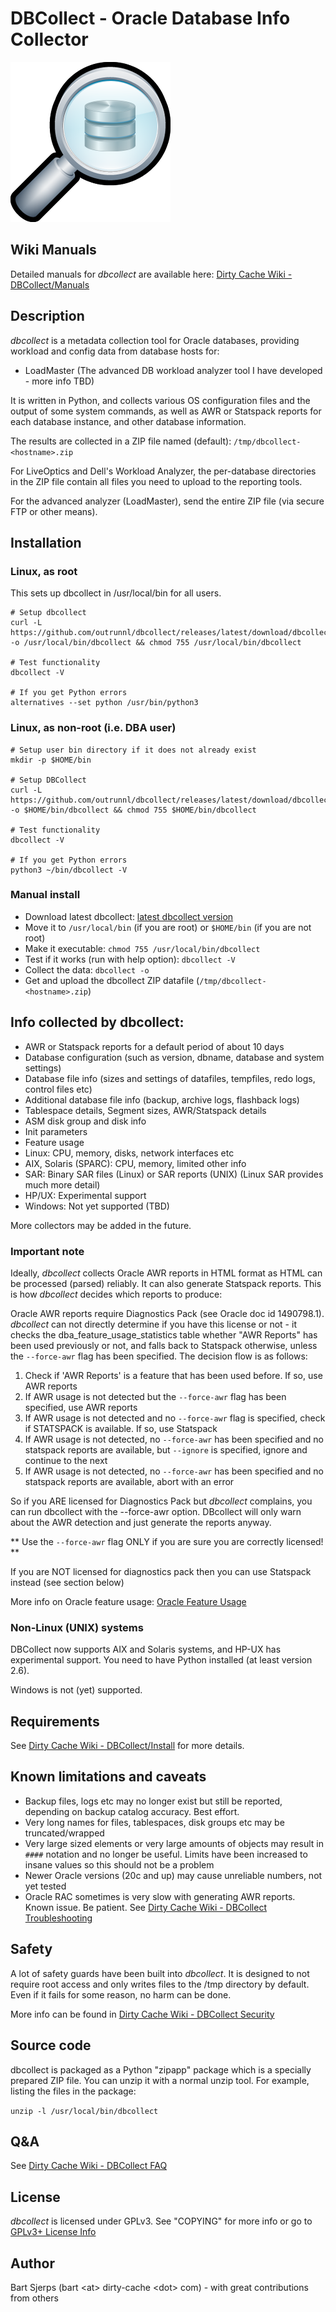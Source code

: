 DBCollect - Oracle Database Info Collector
======================

![logo](https://github.com/outrunnl/dbcollect/blob/master/artwork/dbcollect-logo.png)


## Wiki Manuals

Detailed manuals for _dbcollect_ are available here: [Dirty Cache Wiki - DBCollect/Manuals](https://wiki.dirty-cache.com/DBCollect/Manuals)


## Description

_dbcollect_ is a metadata collection tool for Oracle databases, providing workload and config data from database hosts for:

* LoadMaster (The advanced DB workload analyzer tool I have developed - more info TBD)

It is written in Python, and collects various OS configuration files and
the output of some system commands, as well as AWR or Statspack reports for each
database instance, and other database information.

The results are collected in a ZIP file named (default):
`/tmp/dbcollect-<hostname>.zip`

For LiveOptics and Dell's Workload Analyzer, the per-database directories in the ZIP file contain all files you need to upload to the reporting tools.

For the advanced analyzer (LoadMaster), send the entire ZIP file (via secure FTP or other means).

## Installation

### Linux, as root

This sets up dbcollect in /usr/local/bin for all users.

```
# Setup dbcollect
curl -L https://github.com/outrunnl/dbcollect/releases/latest/download/dbcollect -o /usr/local/bin/dbcollect && chmod 755 /usr/local/bin/dbcollect

# Test functionality
dbcollect -V

# If you get Python errors
alternatives --set python /usr/bin/python3
```

### Linux, as non-root (i.e. DBA user)
```
# Setup user bin directory if it does not already exist
mkdir -p $HOME/bin

# Setup DBCollect
curl -L https://github.com/outrunnl/dbcollect/releases/latest/download/dbcollect -o $HOME/bin/dbcollect && chmod 755 $HOME/bin/dbcollect

# Test functionality
dbcollect -V

# If you get Python errors
python3 ~/bin/dbcollect -V
```

### Manual install

* Download latest dbcollect: [latest dbcollect version](https://github.com/outrunnl/dbcollect/releases/latest/download/dbcollect)
* Move it to ```/usr/local/bin``` (if you are root) or ```$HOME/bin``` (if you are not root)
* Make it executable: ```chmod 755 /usr/local/bin/dbcollect```
* Test if it works (run with help option): ```dbcollect -V```
* Collect the data: ```dbcollect -o```
* Get and upload the dbcollect ZIP datafile (```/tmp/dbcollect-<hostname>.zip```)

## Info collected by dbcollect:

- AWR or Statspack reports for a default period of about 10 days
- Database configuration (such as version, dbname, database and system settings)
- Database file info (sizes and settings of datafiles, tempfiles, redo logs, control files etc)
- Additional database file info (backup, archive logs, flashback logs)
- Tablespace details, Segment sizes, AWR/Statspack details
- ASM disk group and disk info
- Init parameters
- Feature usage
- Linux: CPU, memory, disks, network interfaces etc
- AIX, Solaris (SPARC): CPU, memory, limited other info
- SAR: Binary SAR files (Linux) or SAR reports (UNIX) (Linux SAR provides much more detail)
- HP/UX: Experimental support
- Windows: Not yet supported (TBD)

More collectors may be added in the future.

### Important note

Ideally, _dbcollect_ collects Oracle AWR reports in HTML format as HTML can be processed (parsed) reliably.
It can also generate Statspack reports. This is how _dbcollect_ decides which reports to produce:

Oracle AWR reports require Diagnostics Pack (see Oracle doc id 1490798.1).
_dbcollect_ can not directly determine if you have this license or not - it checks the dba_feature_usage_statistics
table whether "AWR Reports" has been used previously or not, and falls back to Statspack otherwise, unless the ```--force-awr``` flag
has been specified. The decision flow is as follows:

1. Check if 'AWR Reports' is a feature that has been used before. If so, use AWR reports
2. If AWR usage is not detected but the ```--force-awr``` flag has been specified, use AWR reports
3. If AWR usage is not detected and no ```--force-awr``` flag is specified, check if STATSPACK is available. If so, use Statspack
4. If AWR usage is not detected, no ```--force-awr``` has been specified and no statspack reports are available, but ```--ignore``` is specified, ignore and continue to the next
5. If AWR usage is not detected, no ```--force-awr``` has been specified and no statspack reports are available, abort with an error

So if you ARE licensed for Diagnostics Pack but _dbcollect_ complains, you can run dbcollect with the --force-awr option.
DBcollect will only warn about the AWR detection and just generate the reports anyway.

** Use the `--force-awr` flag ONLY if you are sure you are correctly licensed! **

If you are NOT licensed for diagnostics pack then you can use Statspack instead (see section below)

More info on Oracle feature usage: [Oracle Feature Usage](https://oracle-base.com/articles/misc/tracking-database-feature-usage)

### Non-Linux (UNIX) systems

DBCollect now supports AIX and Solaris systems, and HP-UX has experimental support. You need to have Python installed (at least version 2.6).

Windows is not (yet) supported.

## Requirements

See [Dirty Cache Wiki - DBCollect/Install](https://wiki.dirty-cache.com/DBCollect/Install) for more details.

## Known limitations and caveats

- Backup files, logs etc may no longer exist but still be reported, depending on backup catalog accuracy. Best effort.
- Very long names for files, tablespaces, disk groups etc may be truncated/wrapped
- Very large sized elements or very large amounts of objects may result in `####` notation and no longer be useful. Limits have been increased to insane values so this should not be a problem
- Newer Oracle versions (20c and up) may cause unreliable numbers, not yet tested
- Oracle RAC sometimes is very slow with generating AWR reports. Known issue. Be patient. See [Dirty Cache Wiki - DBCollect Troubleshooting](https://wiki.dirty-cache.com/DBCollect/Troubleshooting)

## Safety

A lot of safety guards have been built into _dbcollect_. It is designed to not require root access and only writes files to the /tmp directory by default. Even if it fails for some reason, no harm can be done.

More info can be found in [Dirty Cache Wiki - DBCollect Security](https://wiki.dirty-cache.com/DBCollect/Security)

## Source code

dbcollect is packaged as a Python "zipapp" package which is a specially prepared ZIP file. You can unzip it with a normal unzip tool.
For example, listing the files in the package:

`unzip -l /usr/local/bin/dbcollect`

## Q&A

See [Dirty Cache Wiki - DBCollect FAQ](https://wiki.dirty-cache.com/DBCollect/FAQ)

## License

_dbcollect_ is licensed under GPLv3. See "COPYING" for more info or go to [GPLv3+ License Info](https://www.gnu.org/licenses/gpl-3.0.html)

## Author

Bart Sjerps (bart &lt;at&gt; dirty-cache &lt;dot&gt; com) - with great contributions from others

